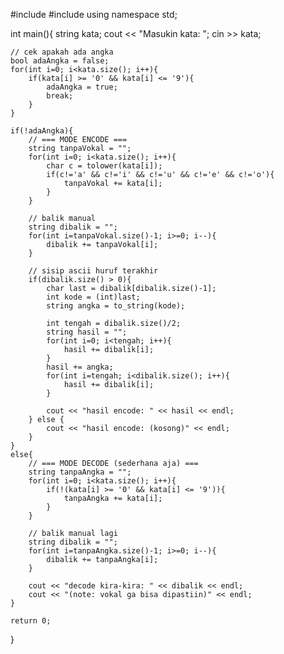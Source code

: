 #include <iostream>
#include <string>
using namespace std;

int main(){
    string kata;
    cout << "Masukin kata: ";
    cin >> kata;

    // cek apakah ada angka
    bool adaAngka = false;
    for(int i=0; i<kata.size(); i++){
        if(kata[i] >= '0' && kata[i] <= '9'){
            adaAngka = true;
            break;
        }
    }

    if(!adaAngka){
        // === MODE ENCODE ===
        string tanpaVokal = "";
        for(int i=0; i<kata.size(); i++){
            char c = tolower(kata[i]);
            if(c!='a' && c!='i' && c!='u' && c!='e' && c!='o'){
                tanpaVokal += kata[i];
            }
        }

        // balik manual
        string dibalik = "";
        for(int i=tanpaVokal.size()-1; i>=0; i--){
            dibalik += tanpaVokal[i];
        }

        // sisip ascii huruf terakhir
        if(dibalik.size() > 0){
            char last = dibalik[dibalik.size()-1];
            int kode = (int)last;
            string angka = to_string(kode);

            int tengah = dibalik.size()/2;
            string hasil = "";
            for(int i=0; i<tengah; i++){
                hasil += dibalik[i];
            }
            hasil += angka;
            for(int i=tengah; i<dibalik.size(); i++){
                hasil += dibalik[i];
            }

            cout << "hasil encode: " << hasil << endl;
        } else {
            cout << "hasil encode: (kosong)" << endl;
        }
    }
    else{
        // === MODE DECODE (sederhana aja) ===
        string tanpaAngka = "";
        for(int i=0; i<kata.size(); i++){
            if(!(kata[i] >= '0' && kata[i] <= '9')){
                tanpaAngka += kata[i];
            }
        }

        // balik manual lagi
        string dibalik = "";
        for(int i=tanpaAngka.size()-1; i>=0; i--){
            dibalik += tanpaAngka[i];
        }

        cout << "decode kira-kira: " << dibalik << endl;
        cout << "(note: vokal ga bisa dipastiin)" << endl;
    }

    return 0;
}
